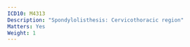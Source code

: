```yaml
---
ICD10: M4313
Description: "Spondylolisthesis: Cervicothoracic region"
Matters: Yes
Weight: 1
---
```


